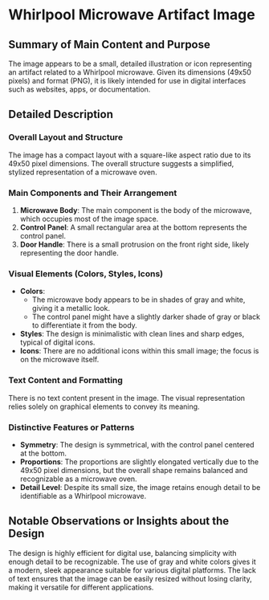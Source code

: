 # Whirlpool Microwave Artifact Image

## Summary of Main Content and Purpose
The image appears to be a small, detailed illustration or icon representing an artifact related to a Whirlpool microwave. Given its dimensions (49x50 pixels) and format (PNG), it is likely intended for use in digital interfaces such as websites, apps, or documentation.

## Detailed Description

### Overall Layout and Structure
The image has a compact layout with a square-like aspect ratio due to its 49x50 pixel dimensions. The overall structure suggests a simplified, stylized representation of a microwave oven.

### Main Components and Their Arrangement
1. **Microwave Body**: The main component is the body of the microwave, which occupies most of the image space.
2. **Control Panel**: A small rectangular area at the bottom represents the control panel.
3. **Door Handle**: There is a small protrusion on the front right side, likely representing the door handle.

### Visual Elements (Colors, Styles, Icons)
- **Colors**:
  - The microwave body appears to be in shades of gray and white, giving it a metallic look.
  - The control panel might have a slightly darker shade of gray or black to differentiate it from the body.
- **Styles**: The design is minimalistic with clean lines and sharp edges, typical of digital icons.
- **Icons**: There are no additional icons within this small image; the focus is on the microwave itself.

### Text Content and Formatting
There is no text content present in the image. The visual representation relies solely on graphical elements to convey its meaning.

### Distinctive Features or Patterns
- **Symmetry**: The design is symmetrical, with the control panel centered at the bottom.
- **Proportions**: The proportions are slightly elongated vertically due to the 49x50 pixel dimensions, but the overall shape remains balanced and recognizable as a microwave oven.
- **Detail Level**: Despite its small size, the image retains enough detail to be identifiable as a Whirlpool microwave.

## Notable Observations or Insights about the Design
The design is highly efficient for digital use, balancing simplicity with enough detail to be recognizable. The use of gray and white colors gives it a modern, sleek appearance suitable for various digital platforms. The lack of text ensures that the image can be easily resized without losing clarity, making it versatile for different applications.